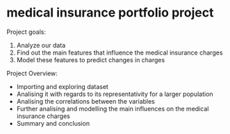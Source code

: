 # medical insurance portfolio project
Project goals:
1. Analyze our data
2. Find out the main features that influence the medical insurance charges
3. Model these features to predict changes in charges

Project Overview:
* Importing and exploring dataset
* Analising it with regards to its representativity for a larger population
* Analising the correlations between the variables
* Further analising and modelling the main influences on the medical insurance charges
* Summary and conclusion
